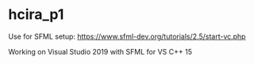 # hcira_p1

Use for SFML setup: https://www.sfml-dev.org/tutorials/2.5/start-vc.php

Working on Visual Studio 2019 with SFML for VS C++ 15
